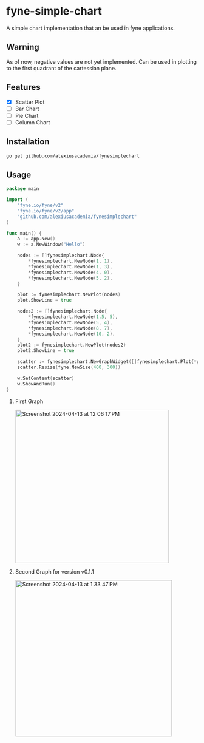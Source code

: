 # fyne-simple-chart

A simple chart implementation that an be used in fyne applications.

## Warning

As of now, negative values are not yet implemented. Can be used in plotting to the first quadrant of the cartessian plane.

## Features

- [x] Scatter Plot
- [ ] Bar Chart
- [ ] Pie Chart
- [ ] Column Chart

## Installation

```sh
go get github.com/alexiusacademia/fynesimplechart
```

## Usage

```go
package main

import (
	"fyne.io/fyne/v2"
	"fyne.io/fyne/v2/app"
	"github.com/alexiusacademia/fynesimplechart"
)

func main() {
	a := app.New()
	w := a.NewWindow("Hello")

	nodes := []fynesimplechart.Node{
		*fynesimplechart.NewNode(1, 1),
		*fynesimplechart.NewNode(1, 3),
		*fynesimplechart.NewNode(4, 0),
		*fynesimplechart.NewNode(5, 2),
	}

	plot := fynesimplechart.NewPlot(nodes)
	plot.ShowLine = true

	nodes2 := []fynesimplechart.Node{
		*fynesimplechart.NewNode(1.5, 5),
		*fynesimplechart.NewNode(5, 4),
		*fynesimplechart.NewNode(8, 7),
		*fynesimplechart.NewNode(10, 2),
	}
	plot2 := fynesimplechart.NewPlot(nodes2)
	plot2.ShowLine = true

	scatter := fynesimplechart.NewGraphWidget([]fynesimplechart.Plot{*plot, *plot2})
	scatter.Resize(fyne.NewSize(400, 300))

	w.SetContent(scatter)
	w.ShowAndRun()
}


```

1. First Graph

   <img width="404" alt="Screenshot 2024-04-13 at 12 06 17 PM" src="https://github.com/alexiusacademia/fyne-simple-chart/assets/19258246/8d72061a-0d75-469e-b1fc-3cb6575e2d8f">

2. Second Graph for version v0.1.1

   <img width="412" alt="Screenshot 2024-04-13 at 1 33 47 PM" src="https://github.com/alexiusacademia/fynesimplechart/assets/19258246/202443df-f2a5-4d12-87d6-c51e8abcaa08">

